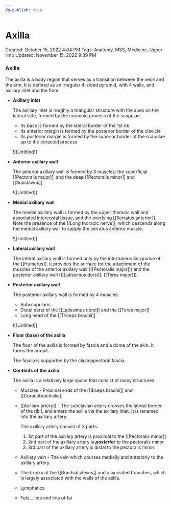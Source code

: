 ```yaml
---
dg-publish: true
---
```


# Axilla

Created: October 15, 2022 4:04 PM
Tags: Anatomy, MSS, Medicine, Upper limb
Updated: November 15, 2022 9:39 PM

### Axilla

The axilla is a body region that serves as a transition between the neck and the arm. It is defined as an irregular 4-sided pyramid, with 4 walls, and axillary inlet and the floor.

- ****************************Axillary inlet****************************
    
    The axillary inlet is roughly a triangular structure with the apex on the lateral side, formed by the coracoid process of the scapulae:
    
    - Its base is formed by the lateral border of the 1st rib
    - Its anterior margin is formed by the posterior border of the clavicle
    - Its posterior margin is formed by the superior border of the scapulae up to the coracoid process
    
    ![[Untitled]]
    
- **********************Anterior axillary wall**********************
    
    The anterior axillary wall is formed by 3 muscles: the superficial [[Pectoralis major]], and the deep [[Pectoralis minor]] and [[Subclavius]].
    
    ![[Untitled]]
    
- ****************************************Medial axillary wall****************************************
    
    The medial axillary wall is formed by the upper thoracic wall and associated intercostal tissue, and the overlying [[Serratus anterior]]. Note the presence of the [[Long thoracic nerve]], which descends along the medial axillary wall to supply the serratus anterior muscle.
    
    ![[Untitled]]
    
- ************************Lateral axillary wall************************
    
    The lateral axillary wall is formed only by the intertubercular groove of the [[Humerus]]. It provides the surface for the attachment of the muscles of the anterior axillary wall ([[Pectoralis major]]) and the posterior axillary wall ([[Latissimus dorsi]], [[Teres major]]).
    
- **********************Posterior axillary wall**********************
    
    The posterior axillary wall is formed by 4 muscles:
    
    - Subscapularis
    - Distal parts of the [[Latissimus dorsi]] and the [[Teres major]]
    - Long head of the [[Triceps brachii]]
    
    ![[Untitled]]
    
- ********************************Floor (base) of the axilla********************************
    
    The floor of the axilla is formed by fascia and a dome of the skin. It forms the armpit.
    
    The fascia is supported by the clavicopectoral fascia.
    
- ********************************************Contents of the axilla********************************************
    
    The axilla is a relatively large space that consist of many structures:
    
    - Muscles - Proximal ends of the [[Biceps brachii]] and [[Coracobrachialis]]
    - [[Axillary artery]] - The subclavian artery crosses the lateral border of the rib I, and enters the axilla via the axillary inlet. It is renamed into the axillary artery.
        
        The axillary artery consist of 3 parts:
        
        1. 1st part of the axillary artery is proximal to the [[Pectoralis minor]]
        2. 2nd part of the axillary artery is ***********posterior*********** to the pectoralis minor
        3. 3rd part of the axillary artery is distal to the pectoralis minor.
    - Axillary vein - The vein which courses medially and anteriorly to the axillary artery.
    - The trunks of the [[Brachial plexus]] and associated branches, which is largely associated with the walls of the axilla.
    - Lymphatics
    - Fats… lots and lots of fat